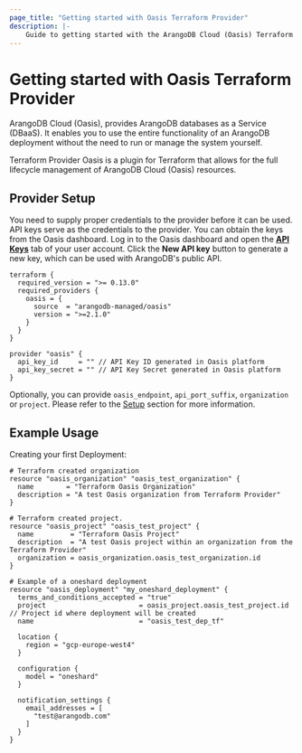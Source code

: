 ```yaml
---
page_title: "Getting started with Oasis Terraform Provider"
description: |-
    Guide to getting started with the ArangoDB Cloud (Oasis) Terraform Provider
---
```


# Getting started with Oasis Terraform Provider
ArangoDB Cloud (Oasis), provides ArangoDB databases as a Service (DBaaS). It enables you to use the entire functionality of an ArangoDB deployment without the need to run or manage the system yourself.

Terraform Provider Oasis is a plugin for Terraform that allows for the full lifecycle management of ArangoDB Cloud (Oasis) resources.

## Provider Setup


You need to supply proper credentials to the provider before it can be used. API keys serve as the credentials to the provider. You can obtain the keys from the Oasis dashboard.
Log in to the Oasis dashboard and open the [**API Keys**](https://cloud.arangodb.com/dashboard/user/api-keys) tab of your user account. Click the **New API key** button to generate a new key, which can be used with ArangoDB's public API.

```hcl
terraform {
  required_version = ">= 0.13.0"
  required_providers {
    oasis = {
      source  = "arangodb-managed/oasis"
      version = ">=2.1.0"
    }
  }
}

provider "oasis" {
  api_key_id     = "" // API Key ID generated in Oasis platform
  api_key_secret = "" // API Key Secret generated in Oasis platform
}
```
Optionally, you can provide `oasis_endpoint`, `api_port_suffix`, `organization` or `project`.  Please refer to the [Setup](setup.md) section for more information.

## Example Usage

Creating your first Deployment:

```hcl
# Terraform created organization
resource "oasis_organization" "oasis_test_organization" {
  name        = "Terraform Oasis Organization"
  description = "A test Oasis organization from Terraform Provider"
}

# Terraform created project.
resource "oasis_project" "oasis_test_project" {
  name         = "Terraform Oasis Project"
  description  = "A test Oasis project within an organization from the Terraform Provider"
  organization = oasis_organization.oasis_test_organization.id
}

# Example of a oneshard deployment
resource "oasis_deployment" "my_oneshard_deployment" {
  terms_and_conditions_accepted = "true"
  project                       = oasis_project.oasis_test_project.id // Project id where deployment will be created
  name                          = "oasis_test_dep_tf"

  location {
    region = "gcp-europe-west4"
  }

  configuration {
    model = "oneshard"
  }

  notification_settings {
    email_addresses = [
      "test@arangodb.com"
    ]
  }
}
```